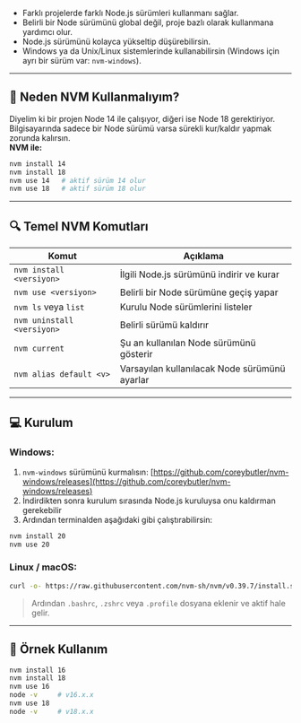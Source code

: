 
- Farklı projelerde farklı Node.js sürümleri kullanmanı sağlar.
- Belirli bir Node sürümünü global değil, proje bazlı olarak kullanmana yardımcı olur.
- Node.js sürümünü kolayca yükseltip düşürebilirsin.
- Windows ya da Unix/Linux sistemlerinde kullanabilirsin (Windows için ayrı bir sürüm var: `nvm-windows`).

---

## 🧠 Neden NVM Kullanmalıyım?

Diyelim ki bir projen Node 14 ile çalışıyor, diğeri ise Node 18 gerektiriyor. Bilgisayarında sadece bir Node sürümü varsa sürekli kur/kaldır yapmak zorunda kalırsın.  
**NVM ile:**

```bash
nvm install 14
nvm install 18
nvm use 14   # aktif sürüm 14 olur
nvm use 18   # aktif sürüm 18 olur
```

---

## 🔍 Temel NVM Komutları

|Komut|Açıklama|
|---|---|
|`nvm install <versiyon>`|İlgili Node.js sürümünü indirir ve kurar|
|`nvm use <versiyon>`|Belirli bir Node sürümüne geçiş yapar|
|`nvm ls` veya `list`|Kurulu Node sürümlerini listeler|
|`nvm uninstall <versiyon>`|Belirli sürümü kaldırır|
|`nvm current`|Şu an kullanılan Node sürümünü gösterir|
|`nvm alias default <v>`|Varsayılan kullanılacak Node sürümünü ayarlar|

---

## 💻 Kurulum

### Windows:

1. `nvm-windows` sürümünü kurmalısın:  [https://github.com/coreybutler/nvm-windows/releases](https://github.com/coreybutler/nvm-windows/releases)
2. İndirdikten sonra kurulum sırasında Node.js kuruluysa onu kaldırman gerekebilir
3. Ardından terminalden aşağıdaki gibi çalıştırabilirsin:

```bash
nvm install 20
nvm use 20
```

### Linux / macOS:

```bash
curl -o- https://raw.githubusercontent.com/nvm-sh/nvm/v0.39.7/install.sh | bash
```

> Ardından `.bashrc`, `.zshrc` veya `.profile` dosyana eklenir ve aktif hale gelir.

---

## 🧪 Örnek Kullanım

```bash
nvm install 16
nvm install 18
nvm use 16
node -v     # v16.x.x
nvm use 18
node -v     # v18.x.x
```
